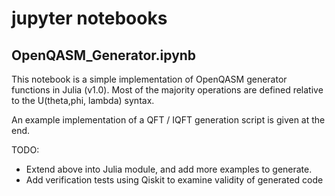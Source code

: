 # jupyter notebooks

## OpenQASM_Generator.ipynb
This notebook is a simple implementation of OpenQASM generator
functions in Julia (v1.0). Most of the majority operations are defined
relative to the U(theta,phi, lambda) syntax.

An example implementation of a QFT / IQFT generation script is given 
at the end.

TODO:

- Extend above into Julia module, and add more examples to generate.
- Add verification tests using Qiskit to examine validity of generated code

